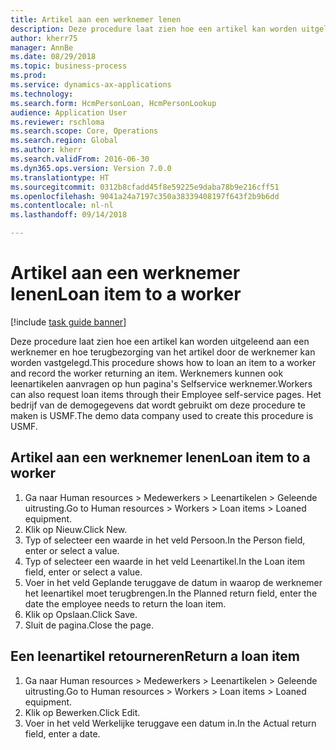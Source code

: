 ```yaml
--- 
title: Artikel aan een werknemer lenen
description: Deze procedure laat zien hoe een artikel kan worden uitgeleend aan een werknemer en hoe terugbezorging van het artikel door de werknemer kan worden vastgelegd.
author: kherr75
manager: AnnBe
ms.date: 08/29/2018
ms.topic: business-process
ms.prod: 
ms.service: dynamics-ax-applications
ms.technology: 
ms.search.form: HcmPersonLoan, HcmPersonLookup
audience: Application User
ms.reviewer: rschloma
ms.search.scope: Core, Operations
ms.search.region: Global
ms.author: kherr
ms.search.validFrom: 2016-06-30
ms.dyn365.ops.version: Version 7.0.0
ms.translationtype: HT
ms.sourcegitcommit: 0312b8cfadd45f8e59225e9daba78b9e216cff51
ms.openlocfilehash: 9041a24a7197c350a38339408197f643f2b9b6dd
ms.contentlocale: nl-nl
ms.lasthandoff: 09/14/2018

---
```

# <a name="loan-item-to-a-worker"></a><span data-ttu-id="4948d-103">Artikel aan een werknemer lenen</span><span class="sxs-lookup"><span data-stu-id="4948d-103">Loan item to a worker</span></span>

[!include [task guide banner](../../includes/task-guide-banner.md)]

<span data-ttu-id="4948d-104">Deze procedure laat zien hoe een artikel kan worden uitgeleend aan een werknemer en hoe terugbezorging van het artikel door de werknemer kan worden vastgelegd.</span><span class="sxs-lookup"><span data-stu-id="4948d-104">This procedure shows how to loan an item to a worker and record the worker returning an item.</span></span> <span data-ttu-id="4948d-105">Werknemers kunnen ook leenartikelen aanvragen op hun pagina's Selfservice werknemer.</span><span class="sxs-lookup"><span data-stu-id="4948d-105">Workers can also request loan items through their Employee self-service pages.</span></span> <span data-ttu-id="4948d-106">Het bedrijf van de demogegevens dat wordt gebruikt om deze procedure te maken is USMF.</span><span class="sxs-lookup"><span data-stu-id="4948d-106">The demo data company used to create this procedure is USMF.</span></span>


## <a name="loan-item-to-a-worker"></a><span data-ttu-id="4948d-107">Artikel aan een werknemer lenen</span><span class="sxs-lookup"><span data-stu-id="4948d-107">Loan item to a worker</span></span>
1. <span data-ttu-id="4948d-108">Ga naar Human resources > Medewerkers > Leenartikelen > Geleende uitrusting.</span><span class="sxs-lookup"><span data-stu-id="4948d-108">Go to Human resources > Workers > Loan items > Loaned equipment.</span></span>
2. <span data-ttu-id="4948d-109">Klik op Nieuw.</span><span class="sxs-lookup"><span data-stu-id="4948d-109">Click New.</span></span>
3. <span data-ttu-id="4948d-110">Typ of selecteer een waarde in het veld Persoon.</span><span class="sxs-lookup"><span data-stu-id="4948d-110">In the Person field, enter or select a value.</span></span>
4. <span data-ttu-id="4948d-111">Typ of selecteer een waarde in het veld Leenartikel.</span><span class="sxs-lookup"><span data-stu-id="4948d-111">In the Loan item field, enter or select a value.</span></span>
5. <span data-ttu-id="4948d-112">Voer in het veld Geplande teruggave de datum in waarop de werknemer het leenartikel moet terugbrengen.</span><span class="sxs-lookup"><span data-stu-id="4948d-112">In the Planned return field, enter the date the employee needs to return the loan item.</span></span>
6. <span data-ttu-id="4948d-113">Klik op Opslaan.</span><span class="sxs-lookup"><span data-stu-id="4948d-113">Click Save.</span></span>
7. <span data-ttu-id="4948d-114">Sluit de pagina.</span><span class="sxs-lookup"><span data-stu-id="4948d-114">Close the page.</span></span>

## <a name="return-a-loan-item"></a><span data-ttu-id="4948d-115">Een leenartikel retourneren</span><span class="sxs-lookup"><span data-stu-id="4948d-115">Return a loan item</span></span>
1. <span data-ttu-id="4948d-116">Ga naar Human resources > Medewerkers > Leenartikelen > Geleende uitrusting.</span><span class="sxs-lookup"><span data-stu-id="4948d-116">Go to Human resources > Workers > Loan items > Loaned equipment.</span></span>
2. <span data-ttu-id="4948d-117">Klik op Bewerken.</span><span class="sxs-lookup"><span data-stu-id="4948d-117">Click Edit.</span></span>
3. <span data-ttu-id="4948d-118">Voer in het veld Werkelijke teruggave een datum in.</span><span class="sxs-lookup"><span data-stu-id="4948d-118">In the Actual return field, enter a date.</span></span>


